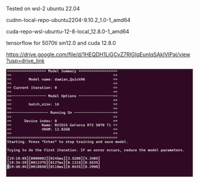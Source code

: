 Tested on wsl-2 ubuntu 22.04 
 
cudnn-local-repo-ubuntu2204-9.10.2_1.0-1_amd64
 
cuda-repo-wsl-ubuntu-12-8-local_12.8.0-1_amd64 
 
tensorflow for 5070ti sm12.0 and cuda 12.8.0 
 
https://drive.google.com/file/d/1HEQDH1LiGCvZ7RIGIqEunIqSAkIVIPaj/view?usp=drive_link 

 ![Obrazek](https://github.com/mardock2009/tensorflow-working-DeepfaceLab-for-RTX5070ti/blob/main/obraz.png)
